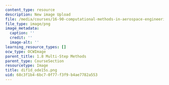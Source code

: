 ```yaml
---
content_type: resource
description: New image Upload
file: /media/courses/16-90-computational-methods-in-aerospace-engineering-spring-2014/68c3f1b46bc70f77f3f9b4ae7782a553_dif1d_ode15s.png
file_type: image/png
image_metadata:
  caption: ''
  credit: ''
  image-alt: ''
learning_resource_types: []
ocw_type: OCWImage
parent_title: 1.8 Multi-Step Methods
parent_type: CourseSection
resourcetype: Image
title: dif1d_ode15s.png
uid: 68c3f1b4-6bc7-0f77-f3f9-b4ae7782a553
---
```

